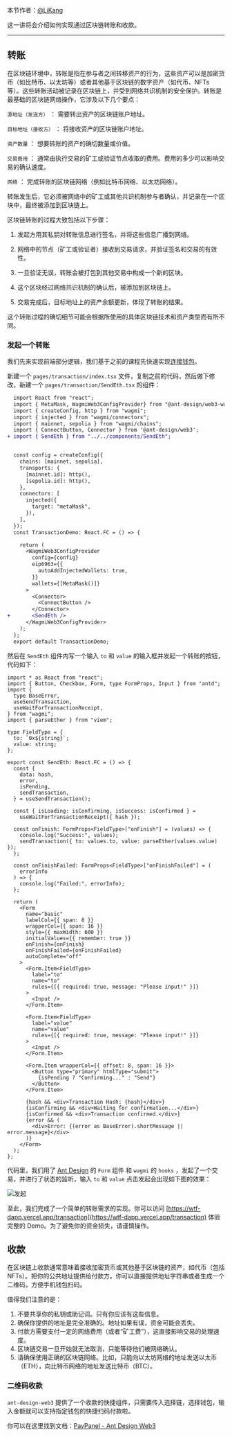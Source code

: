 本节作者：[@LiKang](https://x.com/banlideli)

这一讲将会介绍如何实现通过区块链转账和收款。

---

## 转账

在区块链环境中，转账是指在参与者之间转移资产的行为，这些资产可以是加密货币（如比特币、以太坊等）或者其他基于区块链的数字资产（如代币、NFTs 等）。这些转账活动被记录在区块链上，并受到网络共识机制的安全保护。转账是最基础的区块链网络操作，它涉及以下几个要点：

`源地址（发送方）` ： 需要转出资产的区块链账户地址。

`目标地址（接收方）` ： 将接收资产的区块链账户地址。

`资产数量` ： 想要转账的资产的确切数量或价值。

`交易费用` ： 通常由执行交易的矿工或验证节点收取的费用。费用的多少可以影响交易的确认速度。

`网络` ： 完成转账的区块链网络（例如比特币网络、以太坊网络）。

转账发生后，它必须被网络中的矿工或其他共识机制参与者确认，并记录在一个区块中，最终被添加到区块链上。

区块链转账的过程大致包括以下步骤：

1. 发起方用其私钥对转账信息进行签名，并将这些信息广播到网络。

2. 网络中的节点（矿工或验证者）接收到交易请求，并验证签名和交易的有效性。

3. 一旦验证无误，转账会被打包到其他交易中构成一个新的区块。

4. 这个区块经过网络共识机制的确认后，被添加到区块链上。

5. 交易完成后，目标地址上的资产余额更新，体现了转账的结果。

这个转账过程的确切细节可能会根据所使用的具体区块链技术和资产类型而有所不同。

### 发起一个转账

我们先来实现前端部分逻辑，我们基于之前的课程先快速实现[连接钱包](../03_ConnectWallet/readme.md)。

新建一个 `pages/transaction/index.tsx` 文件，复制之前的代码，然后做下修改，新建一个 `pages/transaction/SendEth.tsx` 的组件：

```diff
  import React from "react";
  import { MetaMask, WagmiWeb3ConfigProvider} from "@ant-design/web3-wagmi";
  import { createConfig, http } from "wagmi";
  import { injected } from "wagmi/connectors";
  import { mainnet, sepolia } from "wagmi/chains";
  import { ConnectButton, Connector } from '@ant-design/web3';
+ import { SendEth } from "../../components/SendEth";


  const config = createConfig({
    chains: [mainnet, sepolia],
    transports: {
      [mainnet.id]: http(),
      [sepolia.id]: http(),
    },
    connectors: [
      injected({
        target: "metaMask",
      }),
    ],
  });
  const TransactionDemo: React.FC = () => {

    return (
      <WagmiWeb3ConfigProvider
        config={config}
        eip6963={{
          autoAddInjectedWallets: true,
        }}
        wallets={[MetaMask()]}
      >
        <Connector>
          <ConnectButton />
        </Connector>
+       <SendEth />
      </WagmiWeb3ConfigProvider>
    );
  };
  export default TransactionDemo;

```

然后在 `SendEth` 组件内写一个输入 `to` 和 `value` 的输入框并发起一个转账的按钮，代码如下：

```tsx
import * as React from "react";
import { Button, Checkbox, Form, type FormProps, Input } from "antd";
import {
  type BaseError,
  useSendTransaction,
  useWaitForTransactionReceipt,
} from "wagmi";
import { parseEther } from "viem";

type FieldType = {
  to: `0x${string}`;
  value: string;
};

export const SendEth: React.FC = () => {
  const {
    data: hash,
    error,
    isPending,
    sendTransaction,
  } = useSendTransaction();

  const { isLoading: isConfirming, isSuccess: isConfirmed } =
    useWaitForTransactionReceipt({ hash });

  const onFinish: FormProps<FieldType>["onFinish"] = (values) => {
    console.log("Success:", values);
    sendTransaction({ to: values.to, value: parseEther(values.value) });
  };

  const onFinishFailed: FormProps<FieldType>["onFinishFailed"] = (
    errorInfo
  ) => {
    console.log("Failed:", errorInfo);
  };

  return (
    <Form
      name="basic"
      labelCol={{ span: 8 }}
      wrapperCol={{ span: 16 }}
      style={{ maxWidth: 600 }}
      initialValues={{ remember: true }}
      onFinish={onFinish}
      onFinishFailed={onFinishFailed}
      autoComplete="off"
    >
      <Form.Item<FieldType>
        label="to"
        name="to"
        rules={[{ required: true, message: "Please input!" }]}
      >
        <Input />
      </Form.Item>

      <Form.Item<FieldType>
        label="value"
        name="value"
        rules={[{ required: true, message: "Please input!" }]}
      >
        <Input />
      </Form.Item>

      <Form.Item wrapperCol={{ offset: 8, span: 16 }}>
        <Button type="primary" htmlType="submit">
          {isPending ? "Confirming..." : "Send"}
        </Button>
      </Form.Item>

      {hash && <div>Transaction Hash: {hash}</div>}
      {isConfirming && <div>Waiting for confirmation...</div>}
      {isConfirmed && <div>Transaction confirmed.</div>}
      {error && (
        <div>Error: {(error as BaseError).shortMessage || error.message}</div>
      )}
    </Form>
  );
};
```

代码里，我们用了 [Ant Design](https://ant.design/components/form) 的 `Form` 组件 和 `wagmi` 的 `hooks` ，发起了一个交易，并进行了状态的监听，输入 `to` 和 `value` 点击发起会出现如下图的效果：

![发起](./img/send.png)

至此，我们完成了一个简单的转账需求的实现。你可以访问 [https://wtf-dapp.vercel.app/transaction](https://wtf-dapp.vercel.app/transaction) 体验完整的 Demo。为了避免你的资金损失，请谨慎操作。

## 收款

在区块链上收款通常意味着接收加密货币或其他基于区块链的资产，如代币（包括 NFTs）。把你的公共地址提供给付款方。你可以直接提供地址字符串或者生成一个二维码，方便手机钱包扫码。

值得我们注意的是：

1. 不要共享你的私钥或助记词。只有你应该有这些信息。
2. 确保你提供的地址是完全准确的。地址如果有误，资金可能会丢失。
3. 付款方需要支付一定的网络费用（或者“矿工费”），这直接影响交易的处理速度。
4. 区块链交易一旦开始就无法取消，只能等待他们被网络确认。
5. 请确保使用正确的区块链网络。比如，只能向以太坊网络的地址发送以太币（ETH），向比特币网络的地址发送比特币（BTC）。

### 二维码收款

`ant-design-web3` 提供了一个收款的快捷组件，只需要传入选择链，选择钱包，输入金额就可以支持指定钱包的快捷扫码付款啦。

你可以在这里找到文档：[PayPanel - Ant Design Web3](https://web3.ant.design/components/pay-panel)
